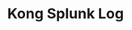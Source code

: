 ---
title: 'Kong Splunk Log'
name: 'Kong Splunk Log'

content_type: plugin

publisher: optum
description: "Log API transactions to Splunk using the Splunk HTTP collector"


products:
    - gateway

works_on:
    - on-prem

min_version:
    gateway: '3.4'

# on_prem:
#   - hybrid
#   - db-less
#   - traditional
# konnect_deployments:
#   - hybrid
#   - cloud-gateways
#   - serverless

third_party: true

support_url: https://github.com/Optum/kong-splunk-log/issues

source_code_url: https://github.com/Optum/kong-splunk-log

license_type: Apache-2.0

icon: optum.png

search_aliases:
  - optum
---